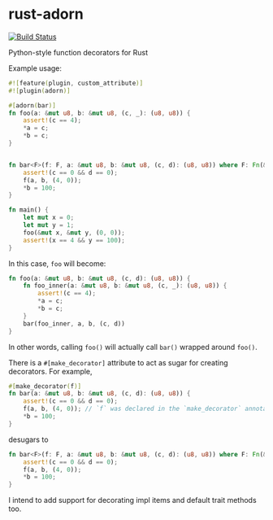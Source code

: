 # rust-adorn

[![Build Status](https://travis-ci.org/Manishearth/rust-adorn.svg)](https://travis-ci.org/Manishearth/rust-adorn)

Python-style function decorators for Rust


Example usage:


```rust
#![feature(plugin, custom_attribute)]
#![plugin(adorn)]

#[adorn(bar)]
fn foo(a: &mut u8, b: &mut u8, (c, _): (u8, u8)) {
    assert!(c == 4);
    *a = c;
    *b = c;
}


fn bar<F>(f: F, a: &mut u8, b: &mut u8, (c, d): (u8, u8)) where F: Fn(&mut u8, &mut u8, (u8, u8)) {
    assert!(c == 0 && d == 0);
    f(a, b, (4, 0));
    *b = 100;
}

fn main() {
    let mut x = 0;
    let mut y = 1;
    foo(&mut x, &mut y, (0, 0));
    assert!(x == 4 && y == 100);
}
```

In this case, `foo` will become:

```rust
fn foo(a: &mut u8, b: &mut u8, (c, d): (u8, u8)) {
    fn foo_inner(a: &mut u8, b: &mut u8, (c, _): (u8, u8)) {
        assert!(c == 4);
        *a = c;
        *b = c;
    }
    bar(foo_inner, a, b, (c, d))
}
```

In other words, calling `foo()` will actually call `bar()` wrapped around `foo()`.


There is a `#[make_decorator]` attribute to act as sugar for creating decorators. For example,

```rust
#[make_decorator(f)]
fn bar(a: &mut u8, b: &mut u8, (c, d): (u8, u8)) {
    assert!(c == 0 && d == 0);
    f(a, b, (4, 0)); // `f` was declared in the `make_decorator` annotation
    *b = 100;
}

```

desugars to 

```rust
fn bar<F>(f: F, a: &mut u8, b: &mut u8, (c, d): (u8, u8)) where F: Fn(&mut u8, &mut u8, (u8, u8)) {
    assert!(c == 0 && d == 0);
    f(a, b, (4, 0));
    *b = 100;
}
```



I intend to add support for decorating impl items and default trait methods too.